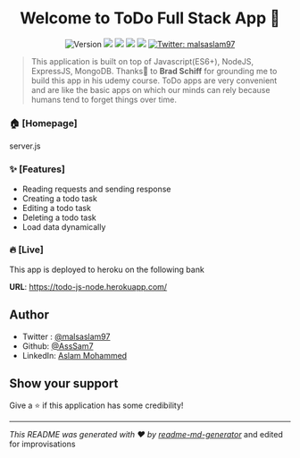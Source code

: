 <h1 align="center">Welcome to ToDo Full Stack App 👋</h1>
<p align="center">
  <img alt="Version" src="https://img.shields.io/badge/version-v0.1-blue.svg?cacheSeconds=2592000" />
  <img src="https://img.shields.io/badge/npm-v6.12.1-red">
  <img src="https://img.shields.io/badge/node-12.3.1-green">
  <img src="https://img.shields.io/badge/express-v4.17.1-orange">
  <img src="https://img.shields.io/badge/mongodb-v2.0.4-brightgreen">
  <a href="https://twitter.com/malsaslam97" target="_blank">
    <img alt="Twitter: malsaslam97" src="https://img.shields.io/twitter/follow/malsaslam97.svg?style=social" />
  </a>
</p>

> This application is built on top of Javascript(ES6+), NodeJS, ExpressJS, MongoDB. Thanks🤝 to **Brad Schiff** for grounding me to build this app in his udemy course. ToDo apps are very convenient and are like the basic apps on which our minds can rely because humans tend to forget things over time. 

### 🏠 [Homepage]
server.js

### ✨ [Features]
- Reading requests and sending response
- Creating a todo task
- Editing a todo task
- Deleting a todo task
- Load data dynamically 

### 🔥 [Live]
This app is deployed to heroku on the following bank

**URL**: https://todo-js-node.herokuapp.com/

## Author
* Twitter : [@malsaslam97](https://twitter.com/malsaslam97)
* Github: [@AssSam7](https://github.com/AssSam7)
* LinkedIn: [Aslam Mohammed](https://www.linkedin.com/in/malsaslam97/)

## Show your support
Give a ⭐️ if this application has some credibility!

***
_This README was generated with ❤️ by [readme-md-generator](https://github.com/kefranabg/readme-md-generator)_ and edited for improvisations

